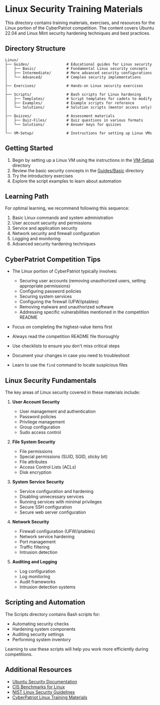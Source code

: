 # Linux Security Training Materials

This directory contains training materials, exercises, and resources for the Linux portion of the CyberPatriot competition. The content covers Ubuntu 22.04 and Linux Mint security hardening techniques and best practices.

## Directory Structure

```
Linux/
├── Guides/                 # Educational guides for Linux security
│   ├── Basic/              # Fundamental Linux security concepts
│   ├── Intermediate/       # More advanced security configurations
│   └── Advanced/           # Complex security implementations
│
├── Exercises/              # Hands-on Linux security exercises
│
├── Scripts/                # Bash scripts for Linux hardening
│   ├── Templates/          # Script templates for cadets to modify
│   ├── Examples/           # Example scripts for reference
│   └── Solutions/          # Solution scripts (mentor access only)
│
├── Quizzes/                # Assessment materials
│   ├── Quiz-Files/         # Quiz questions in various formats
│   └── Solutions/          # Answer keys for quizzes
│
└── VM-Setup/               # Instructions for setting up Linux VMs
```

## Getting Started

1. Begin by setting up a Linux VM using the instructions in the [VM-Setup](./VM-Setup) directory
2. Review the basic security concepts in the [Guides/Basic](./Guides/Basic) directory
3. Try the introductory exercises
4. Explore the script examples to learn about automation

## Learning Path

For optimal learning, we recommend following this sequence:

1. Basic Linux commands and system administration
2. User account security and permissions
3. Service and application security
4. Network security and firewall configuration
5. Logging and monitoring
6. Advanced security hardening techniques

## CyberPatriot Competition Tips

- The Linux portion of CyberPatriot typically involves:
  - Securing user accounts (removing unauthorized users, setting appropriate permissions)
  - Configuring password policies
  - Securing system services
  - Configuring the firewall (UFW/iptables)
  - Removing malware and unauthorized software
  - Addressing specific vulnerabilities mentioned in the competition README

- Focus on completing the highest-value items first
- Always read the competition README file thoroughly
- Use checklists to ensure you don't miss critical steps
- Document your changes in case you need to troubleshoot
- Learn to use the `find` command to locate suspicious files

## Linux Security Fundamentals

The key areas of Linux security covered in these materials include:

1. **User Account Security**
   - User management and authentication
   - Password policies
   - Privilege management
   - Group configuration
   - Sudo access control

2. **File System Security**
   - File permissions
   - Special permissions (SUID, SGID, sticky bit)
   - File attributes
   - Access Control Lists (ACLs)
   - Disk encryption

3. **System Service Security**
   - Service configuration and hardening
   - Disabling unnecessary services
   - Running services with minimal privileges
   - Secure SSH configuration
   - Secure web server configuration

4. **Network Security**
   - Firewall configuration (UFW/iptables)
   - Network service hardening
   - Port management
   - Traffic filtering
   - Intrusion detection

5. **Auditing and Logging**
   - Log configuration
   - Log monitoring
   - Audit frameworks
   - Intrusion detection systems

## Scripting and Automation

The Scripts directory contains Bash scripts for:
- Automating security checks
- Hardening system components
- Auditing security settings
- Performing system inventory

Learning to use these scripts will help you work more efficiently during competitions.

## Additional Resources

- [Ubuntu Security Documentation](https://ubuntu.com/security)
- [CIS Benchmarks for Linux](https://www.cisecurity.org/benchmark/ubuntu_linux/)
- [NIST Linux Security Guidelines](https://csrc.nist.gov/publications/detail/sp/800-123/final)
- [CyberPatriot Linux Training Materials](https://www.uscyberpatriot.org/competition/training-materials/linux)
